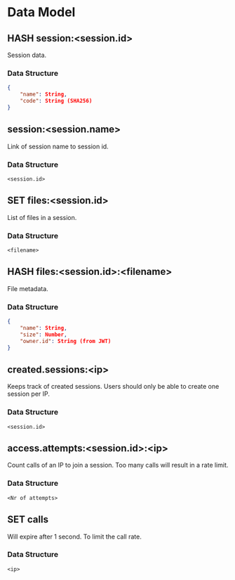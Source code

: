 # Data Model

## HASH session:\<session.id\>

Session data.

### Data Structure

```JSON
{
    "name": String,
    "code": String (SHA256)
}
```

## session:\<session.name\>

Link of session name to session id.

### Data Structure

`<session.id>`

## SET files:\<session.id\>

List of files in a session.

### Data Structure

`<filename>`

## HASH files:\<session.id\>:\<filename\>

File metadata.

### Data Structure

```JSON
{
    "name": String,
    "size": Number,
    "owner.id": String (from JWT)
}
```

## created.sessions:\<ip\>
Keeps track of created sessions.
Users should only be able to create one session per IP.

### Data Structure
`<session.id>`

## access.attempts:\<session.id\>:\<ip\>

Count calls of an IP to join a session.
Too many calls will result in a rate limit.

### Data Structure

`<Nr of attempts>`

## SET calls

Will expire after 1 second.
To limit the call rate.

### Data Structure

`<ip>`
